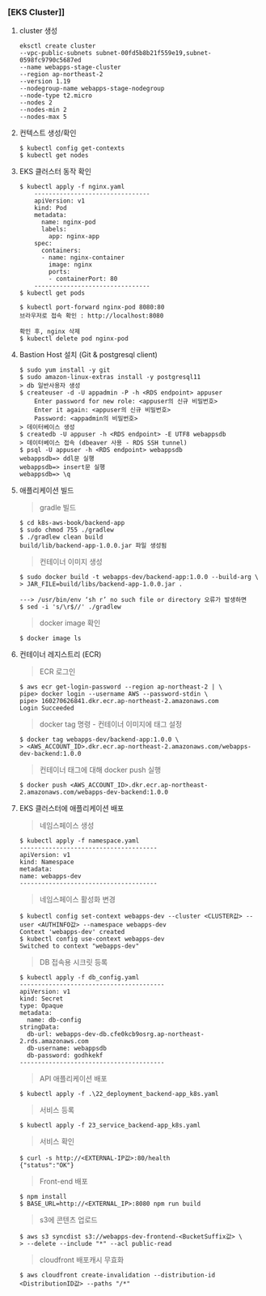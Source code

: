 ### [EKS Cluster]]
1. cluster 생성
    ```
	eksctl create cluster
	--vpc-public-subnets subnet-00fd5b8b21f559e19,subnet-0598fc9790c5687ed
	--name webapps-stage-cluster
	--region ap-northeast-2
	--version 1.19
	--nodegroup-name webapps-stage-nodegroup
	--node-type t2.micro
	--nodes 2
	--nodes-min 2
	--nodes-max 5
    ```
2. 컨텍스트 생성/확인
    ```
	$ kubectl config get-contexts
	$ kubectl get nodes
    ```
3. EKS 클러스터 동작 확인
    ```
	$ kubectl apply -f nginx.yaml
		--------------------------------
		apiVersion: v1
		kind: Pod
		metadata:
		  name: nginx-pod
		  labels:
			app: nginx-app
		spec:
		  containers:
		  - name: nginx-container
			image: nginx
			ports:
			- containerPort: 80
		--------------------------------
	$ kubectl get pods

	$ kubectl port-forward nginx-pod 8080:80
	브라우저로 접속 확인 : http://localhost:8080
	
	확인 후, nginx 삭제
	$ kubectl delete pod nginx-pod
    ```
4. Bastion Host 설치 (Git & postgresql client)
    ```
	$ sudo yum install -y git
	$ sudo amazon-linux-extras install -y postgresql11
	> db 일반사용자 생성
	$ createuser -d -U appadmin -P -h <RDS endpoint> appuser
		Enter password for new role: <appuser의 신규 비밀번호>
		Enter it again: <appuser의 신규 비밀번호>
		Password: <appadmin의 비밀번호>
	> 데이터베이스 생성
	$ createdb -U appuser -h <RDS endpoint> -E UTF8 webappsdb
	> 데이터베이스 접속 (dbeaver 사용 - RDS SSH tunnel)
	$ psql -U appuser -h <RDS endpoint> webappsdb
	webappsdb=> ddl문 실행
	webappsdb=> insert문 실행
	webappsdb=> \q
    ```
5. 애플리케이션 빌드
	> gradle 빌드
    ```
	$ cd k8s-aws-book/backend-app
	$ sudo chmod 755 ./gradlew
	$ ./gradlew clean build
	build/lib/backend-app-1.0.0.jar 파일 생성됨
	```
	> 컨테이너 이미지 생성
    ```
	$ sudo docker build -t webapps-dev/backend-app:1.0.0 --build-arg \
	> JAR_FILE=build/libs/backend-app-1.0.0.jar .
	
	---> /usr/bin/env ‘sh r’ no such file or directory 오류가 발생하면
	$ sed -i 's/\r$//' ./gradlew
	```
	> docker image 확인
    ```
	$ docker image ls
	```
6. 컨테이너 레지스트리 (ECR)
	> ECR 로그인
    ```
	$ aws ecr get-login-password --region ap-northeast-2 | \
	pipe> docker login --username AWS --password-stdin \
	pipe> 160270626841.dkr.ecr.ap-northeast-2.amazonaws.com
	Login Succeeded
    ```
	> docker tag 명령 - 컨테이너 이미지에 태그 설정
    ```
	$ docker tag webapps-dev/backend-app:1.0.0 \
	> <AWS_ACCOUNT_ID>.dkr.ecr.ap-northeast-2.amazonaws.com/webapps-dev-backend:1.0.0
    ```
	> 컨테이너 태그에 대해 docker push 실행
    ```
	$ docker push <AWS_ACCOUNT_ID>.dkr.ecr.ap-northeast-2.amazonaws.com/webapps-dev-backend:1.0.0
    ```
7. EKS 클러스터에 애플리케이션 배포
	> 네임스페이스 생성
    ```
	$ kubectl apply -f namespace.yaml
	--------------------------------------
	apiVersion: v1
	kind: Namespace
	metadata:
	name: webapps-dev
	--------------------------------------
    ```
	> 네임스페이스 활성화 변경
    ```
	$ kubectl config set-context webapps-dev --cluster <CLUSTER값> --user <AUTHINFO값> --namespace webapps-dev
	Context 'webapps-dev' created
	$ kubectl config use-context webapps-dev
	Switched to context "webapps-dev"
    ```
	> DB 접속용 시크릿 등록
    ```
	$ kubectl apply -f db_config.yaml
	----------------------------------------
	apiVersion: v1
	kind: Secret
	type: Opaque
	metadata:
	  name: db-config
	stringData:
	  db-url: webapps-dev-db.cfe0kcb9osrg.ap-northeast-2.rds.amazonaws.com
	  db-username: webappsdb
	  db-password: godhkekf
	----------------------------------------
    ```
	> API 애플리케이션 배포
    ```
	$ kubectl apply -f .\22_deployment_backend-app_k8s.yaml
    ```
	> 서비스 등록
    ```
	$ kubectl apply -f 23_service_backend-app_k8s.yaml
    ```
	> 서비스 확인
    ```
	$ curl -s http://<EXTERNAL-IP값>:80/health
	{"status":"OK"}
    ```
	> Front-end 배포
    ```
	$ npm install
	$ BASE_URL=http://<EXTERNAL_IP>:8080 npm run build
    ```
	> s3에 콘텐츠 업로드
    ```
	$ aws s3 syncdist s3://webapps-dev-frontend-<BucketSuffix값> \
	> --delete --include "*" --acl public-read
    ```
	> cloudfront 배포캐시 무효화
    ```
	$ aws cloudfront create-invalidation --distribution-id <DistributionID값> --paths "/*"
    ```